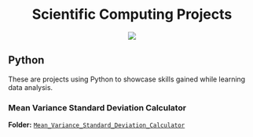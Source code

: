 <h1 align="center"> Scientific Computing Projects</h1>

<p align="center">
<img src="https://i.postimg.cc/K8mbkyhz/Logo-Black.png"/>
</p>

## Python
These are projects using Python to showcase skills gained while learning data analysis.

### Mean Variance Standard Deviation Calculator
**Folder:** [`Mean_Variance_Standard_Deviation_Calculator`](https://github.com/blackcrowX/Data_Analysis_Projects/blob/main/Python/Mean_Variance_Standard_Deviation_Calculator/README.md)
